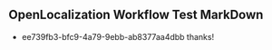 ## OpenLocalization Workflow Test MarkDown
* ee739fb3-bfc9-4a79-9ebb-ab8377aa4dbb thanks!

<!--HONumber=Aug16_HO3-->


